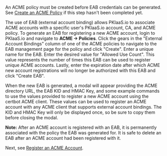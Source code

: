 An ACME policy must be created before EAB credentials can be generated. See [Create an ACME Policy](create-acme-policy.md) if this step hasn't been completed yet.

The use of EAB (external account binding) allows PKIaaS.io to associate ACME accounts with a specific user's PKIaaS.io account, CA, and ACME policy. To generate an EAB for registering a new ACME account, login to PKIaaS.io and navigate to **ACME -> Policies**. Click the gears in the "External Account Bindings" column of one of the ACME policies to navigate to the EAB management page for the policy and click "Create". Enter a unique name for the EAB. Enter the desired value for "Allowed Use Count". This value represents the number of times this EAB can be used to register unique ACME accounts. Lastly, enter the expiration date after which ACME new account registrations will no longer be authorized with this EAB and click "Create EAB".

When the new EAB is generated, a modal will appear providing the ACME directory URL, the EAB KID and HMAC Key, and some example commands to use the values provided to register a new ACME account using the certbot ACME client. These values can be used to register an ACME account with any ACME client that supports external account bindings. The KID and HMAC Key will only be displayed once, so be sure to copy them before closing the modal.

**Note:** After an ACME account is registered with an EAB, it is permanently associated with the policy the EAB was generated for. It is safe to delete an EAB after an ACME account had been registered with it.

Next, see [Register an ACME Account](register-acme-account.md).